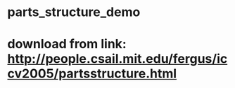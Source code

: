 # parts_structure_demo

# download from link: http://people.csail.mit.edu/fergus/iccv2005/partsstructure.html
